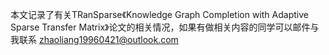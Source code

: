 本文记录了有关TRanSparse《Knowledge Graph Completion with Adaptive Sparse Transfer Matrix》论文的相关情况，如果有做相关内容的同学可以邮件与我联系 zhaoliang19960421@outlook.com
